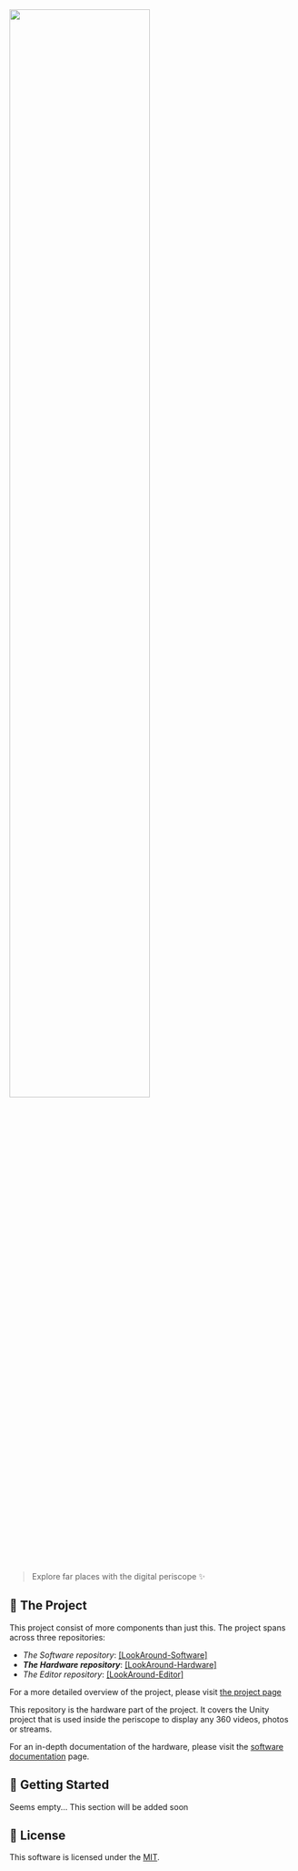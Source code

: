 <!-- @format -->

<img src="https://dermrvn-code.github.io/LookAround/assets/logo.png" style="width: 70%;" />

> Explore far places with the digital periscope ✨

## 🔭 The Project

This project consist of more components than just this.
The project spans across three repositories:

- _The Software repository_: [[LookAround-Software]](https://github.com/dermrvn-code/LookAround-Software)
- _<b>The Hardware repository</b>_: [[LookAround-Hardware]](https://github.com/dermrvn-code/LookAround-Hardware)
- _The Editor repository_: [[LookAround-Editor]](https://github.com/dermrvn-code/LookAround-Editor)

For a more detailed overview of the project, please visit [the project page](https://dermrvn-code.github.io/LookAround/)

This repository is the hardware part of the project.
It covers the Unity project that is used inside the periscope to display any 360 videos, photos or streams.

For an in-depth documentation of the hardware, please visit the [software documentation](https://dermrvn-code.github.io/LookAround/hardware) page.

## 🚀 Getting Started

Seems empty... This section will be added soon

## 📜 License

This software is licensed under the [MIT](/LICENSE).
